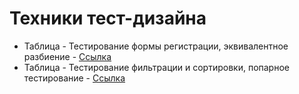 # Техники тест-дизайна
- Таблица - Тестирование формы регистрации, эквивалентное разбиение - [Ссылка](https://docs.google.com/spreadsheets/d/14HFYSPNJRyDMktBCUYoLbL4xglilWt0iUaBI9xPxYRc/edit?usp=sharing)
- Таблица - Тестирование фильтрации и сортировки, попарное тестирование - [Ссылка](https://docs.google.com/spreadsheets/d/11u2mu7wfr7AYKezyyXut5UnKJ3MFCgESpoK4eVLnT_I/edit?usp=sharing)
